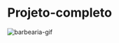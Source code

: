 # Projeto-completo

![barbearia-gif](https://user-images.githubusercontent.com/109293821/184541382-d2c2eaa5-2592-4ed6-a8c0-fafbd4696355.gif)

